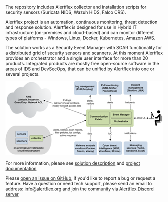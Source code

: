 The repository includes Alertflex collector and installation scripts for security sensors (Suricata NIDS, Wazuh HIDS, Falco CRS). 

Alertflex project is an automation, continuous monitoring, threat detection and response solution. Alertflex is designed for use in Hybrid IT infrastructure (on-premises and cloud-based) and can monitor different types of platforms - Windows, Linux, Docker, Kubernetes, Amazon AWS.

The solution works as a Security Event Manager with SOAR functionality for a distributed grid of security sensors and scanners. At this moment Alertflex provides an orchestrator and a single user interface for more than 20 products. Integrated products are mostly free open-source software in the areas of IDS and DevSecOps, that can be unified by Alertflex into one or several projects.

![](https://github.com/alertflex/altprobe/blob/master/img/hld-arch.png)

For more information, please see [solution description](https://alertflex.github.io/solution.html) and [project documentation](https://alertflex.github.io/doc/index.html)

Please [open an issue on GitHub](https://github.com/alertflex/altprobe/issues), if you'd like to report a bug or request a feature. 
Have a question or need tech support, please send an email to address: info@alertflex.org
and join the community via [Alertflex Discord server](https://discord.gg/wDSz7rDMWv)

